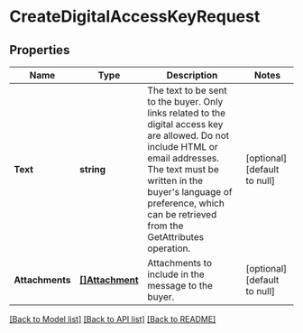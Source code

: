 # CreateDigitalAccessKeyRequest

## Properties
Name | Type | Description | Notes
------------ | ------------- | ------------- | -------------
**Text** | **string** | The text to be sent to the buyer. Only links related to the digital access key are allowed. Do not include HTML or email addresses. The text must be written in the buyer&#x27;s language of preference, which can be retrieved from the GetAttributes operation. | [optional] [default to null]
**Attachments** | [**[]Attachment**](Attachment.md) | Attachments to include in the message to the buyer. | [optional] [default to null]

[[Back to Model list]](../README.md#documentation-for-models) [[Back to API list]](../README.md#documentation-for-api-endpoints) [[Back to README]](../README.md)

